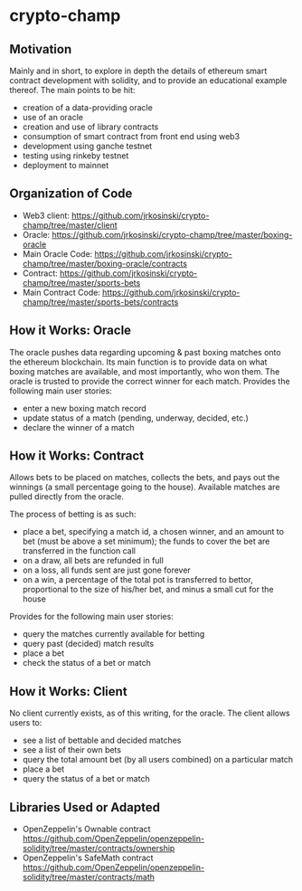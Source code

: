 
crypto-champ
============

Motivation
----------
Mainly and in short, to explore in depth the details of ethereum smart contract development with solidity, and to provide an educational example thereof. The main points to be hit: 
- creation of a data-providing oracle
- use of an oracle 
- creation and use of library contracts
- consumption of smart contract from front end using web3 
- development using ganche testnet
- testing using rinkeby testnet 
- deployment to mainnet

Organization of Code
--------------------
- Web3 client: https://github.com/jrkosinski/crypto-champ/tree/master/client
- Oracle: https://github.com/jrkosinski/crypto-champ/tree/master/boxing-oracle
- Main Oracle Code: https://github.com/jrkosinski/crypto-champ/tree/master/boxing-oracle/contracts
- Contract: https://github.com/jrkosinski/crypto-champ/tree/master/sports-bets
- Main Contract Code: https://github.com/jrkosinski/crypto-champ/tree/master/sports-bets/contracts

How it Works: Oracle
--------------------
The oracle pushes data regarding upcoming & past boxing matches onto the ethereum blockchain. Its main function is to provide data on what boxing matches are available, and most importantly, who won them. The oracle is trusted to provide the correct winner for each match. Provides the following main user stories: 
- enter a new boxing match record 
- update status of a match (pending, underway, decided, etc.) 
- declare the winner of a match

How it Works: Contract
----------------------
Allows bets to be placed on matches, collects the bets, and pays out the winnings (a small percentage going to the house). Available matches are pulled directly from the oracle. 

The process of betting is as such: 
- place a bet, specifying a match id, a chosen winner, and an amount to bet (must be above a set minimum); the funds to cover the bet are transferred in the function call 
- on a draw, all bets are refunded in full 
- on a loss, all funds sent are just gone forever
- on a win, a percentage of the total pot is transferred to bettor, proportional to the size of his/her bet, and minus a small cut for the house 

Provides for the following main user stories: 
- query the matches currently available for betting 
- query past (decided) match results 
- place a bet 
- check the status of a bet or match 
 
How it Works: Client
--------------------
No client currently exists, as of this writing, for the oracle. The client allows users to: 
- see a list of bettable and decided matches 
- see a list of their own bets 
- query the total amount bet (by all users combined) on a particular match 
- place a bet 
- query the status of a bet or match 

Libraries Used or Adapted
-------------------------
- OpenZeppelin's Ownable contract https://github.com/OpenZeppelin/openzeppelin-solidity/tree/master/contracts/ownership
- OpenZeppelin's SafeMath contract https://github.com/OpenZeppelin/openzeppelin-solidity/tree/master/contracts/math